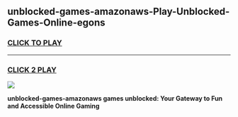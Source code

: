 
## unblocked-games-amazonaws-Play-Unblocked-Games-Online-egons
<h3>
<a href="https://premium76.site?title=unblocked-games-amazonaws&ref=25A">CLICK TO PLAY</a></h3>
<hr>

<h3>
<a href="https://premium76.site?title=unblocked-games-amazonaws&ref=25A">CLICK 2 PLAY</a>
  
</h3>

<a href="https://premium76.site?title=unblocked-games-amazonaws&ref=25A"><img src="https://clearcache.store/games.png"></a>


**unblocked-games-amazonaws games unblocked: Your Gateway to Fun and Accessible Online Gaming**
